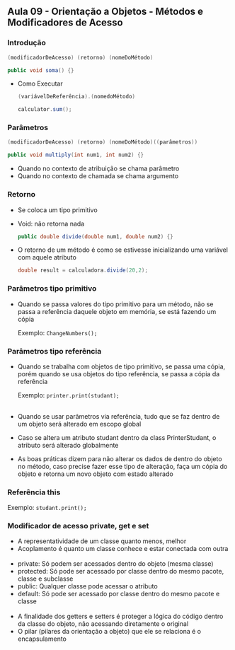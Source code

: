 ## Aula 09 - Orientação a Objetos - Métodos e Modificadores de Acesso

### Introdução

```java
(modificadorDeAcesso) (retorno) (nomeDoMétodo)
```

```java
public void soma() {}
```

- Como Executar

    ```java
    (variávelDeReferência).(nomedoMétodo)
    ```

    ```java
    calculator.sum();
    ```


### Parâmetros

```java
(modificadorDeAcesso) (retorno) (nomeDoMétodo)((parâmetros))
```

```java
public void multiply(int num1, int num2) {}
```

- Quando no contexto de atribuição se chama parâmetro
- Quando no contexto de chamada se chama argumento

### Retorno

- Se coloca um tipo primitivo
- Void: não retorna nada

    ```java
    public double divide(double num1, double num2) {}
    ```

- O retorno de um método é como se estivesse inicializando uma variável com aquele atributo

    ```java
    double result = calculadora.divide(20,2);
    ```


### Parâmetros tipo primitivo

- Quando se passa valores do tipo primitivo para um método, não se passa a referência daquele objeto em memória, se está fazendo um cópia

  Exemplo: `ChangeNumbers();`


### Parâmetros tipo referência

- Quando se trabalha com objetos de tipo primitivo, se passa uma cópia, porém quando se usa objetos do tipo referência, se passa a cópia da referência

  Exemplo: `printer.print(studant);`
<br><br>
- Quando se usar parâmetros via referência, tudo que se faz dentro de um objeto será alterado em escopo global
- Caso se altera um atributo studant dentro da class PrinterStudant, o atributo será alterado globalmente
- As boas práticas dizem para não alterar os dados de dentro do objeto no método, caso precise fazer esse tipo de alteração, faça um cópia do objeto e retorna um novo objeto com estado alterado

### Referência this

Exemplo: `studant.print();`

### Modificador de acesso private, get e set

- A representatividade de um classe quanto menos, melhor
- Acoplamento é quanto um classe conhece e estar conectada com outra
<br><br>
- private: Só podem ser acessados dentro do objeto (mesma classe)
- protected: Só pode ser acessado por classe dentro do mesmo pacote, classe e subclasse
- public: Qualquer classe pode acessar o atributo
- default: Só pode ser acessado por classe dentro do mesmo pacote e classe
<br><br>
- A finalidade dos getters e setters é proteger a lógica do código dentro da classe do objeto, não acessando diretamente o original
- O pilar (pilares da orientação a objeto) que ele se relaciona é o encapsulamento